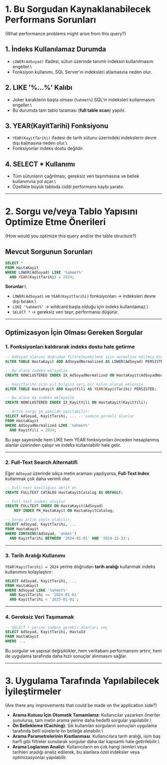 # 1. Bu Sorgudan Kaynaklanabilecek Performans Sorunları

(What performance problems might arise from this query?)

## 1. İndeks Kullanılamaz Durumda

-   `LOWER(AdSoyad)` ifadesi, sütun üzerinde tanımlı indeksin
    kullanılmasını engeller.\
-   Fonksiyon kullanımı, SQL Server'ın indeksleri atlamasına neden olur.

## 2. LIKE '%...%' Kalıbı

-   Joker karakterin başta olması (`%ahmet%`) SQL'in indeksleri
    kullanmasını engeller.\
-   Bu durumda tam tablo taraması (**full table scan**) yapılır.

## 3. YEAR(KayitTarihi) Fonksiyonu

-   `YEAR(KayitTarihi)` ifadesi de tarih sütunu üzerindeki indekslerin
    devre dışı kalmasına neden olur.\
-   Fonksiyonlar indeks dostu değildir.

## 4. SELECT \* Kullanımı

-   Tüm sütunların çağrılması, gereksiz veri taşınmasına ve bellek
    kullanımına yol açar.\
-   Özellikle büyük tabloda ciddi performans kaybı yaratır.

------------------------------------------------------------------------

# 2. Sorgu ve/veya Tablo Yapısını Optimize Etme Önerileri

(How would you optimize this query and/or the table structure?)

## Mevcut Sorgunun Sorunları

``` sql
SELECT * 
FROM HastaKayit 
WHERE LOWER(AdSoyad) LIKE '%ahmet%' 
  AND YEAR(KayitTarihi) = 2024;
```

**Sorunlar:**\
- `LOWER(AdSoyad)` ve `YEAR(KayitTarihi)` fonksiyonları → indeksleri
devre dışı bırakır.\
- `LIKE '%ahmet%'` → wildcard başta olduğu için indeks kullanılamaz.\
- `SELECT *` → gereksiz veri taşır, performansı düşürür.

------------------------------------------------------------------------

## Optimizasyon İçin Olması Gereken Sorgular

###  1. Fonksiyonları kaldırarak indeks dostu hale getirme

``` sql
-- AdSoyad alanını doğrudan filtreleyebilmek için normalize edilmiş bir kolon ekleyelim
ALTER TABLE HastaKayit ADD AdSoyadNormalized AS LOWER(AdSoyad) PERSISTED;

-- Bu alana indeks ekleyelim
CREATE NONCLUSTERED INDEX IX_AdSoyadNormalized ON HastaKayit(AdSoyadNormalized);

-- KayitTarihi için yıl bilgisi ayrı bir kolon olarak eklensin
ALTER TABLE HastaKayit ADD KayitYili AS YEAR(KayitTarihi) PERSISTED;

-- Bu alana da indeks ekleyelim
CREATE NONCLUSTERED INDEX IX_KayitYili ON HastaKayit(KayitYili);

-- Artık sorgu şu şekilde yazılabilir:
SELECT AdSoyad, KayitTarihi, ... -- sadece gerekli alanlar
FROM HastaKayit
WHERE AdSoyadNormalized LIKE '%ahmet%' 
  AND KayitYili = 2024;
```

Bu yapı sayesinde hem LIKE hem YEAR fonksiyonları önceden hesaplanmış
alanlar üzerinden çalışır ve indeks kullanılabilir hale gelir.

------------------------------------------------------------------------

###  2. Full-Text Search Alternatifi

Eğer `AdSoyad` üzerinde sıkça metin araması yapılıyorsa, **Full-Text
Index** kullanmak çok daha verimli olur.

``` sql
-- Full-text özelliğini aktif et
CREATE FULLTEXT CATALOG HastaKayitCatalog AS DEFAULT;

-- Full-text indeks oluştur
CREATE FULLTEXT INDEX ON HastaKayit(AdSoyad) 
    KEY INDEX PK_HastaKayit ON HastaKayitCatalog;

-- Sorgu artık şöyle olabilir:
SELECT AdSoyad, KayitTarihi, ...
FROM HastaKayit
WHERE CONTAINS(AdSoyad, 'ahmet') 
  AND KayitTarihi BETWEEN '2024-01-01' AND '2024-12-31';
```

------------------------------------------------------------------------

###  3. Tarih Aralığı Kullanımı

`YEAR(KayitTarihi) = 2024` yerine doğrudan **tarih aralığı** kullanmak
indeks kullanımını kolaylaştırır:

``` sql
SELECT AdSoyad, KayitTarihi, ...
FROM HastaKayit
WHERE AdSoyad LIKE '%ahmet%' 
  AND KayitTarihi >= '2024-01-01' 
  AND KayitTarihi < '2025-01-01';
```

------------------------------------------------------------------------

###  4. Gereksiz Veri Taşımamak

``` sql
-- SELECT * yerine sadece gerekli alanları seç
SELECT AdSoyad, KayitTarihi, HastaId
FROM HastaKayit
WHERE ...
```

Bu sorgular ve yapısal değişiklikler, hem veritabanı performansını
artırır, hem de uygulama tarafında daha hızlı sonuçlar alınmasını
sağlar.

------------------------------------------------------------------------

# 3. Uygulama Tarafında Yapılabilecek İyileştirmeler

(Are there any improvements that could be made on the application side?)

-   **Arama Kutusu İçin Otomatik Tamamlama**: Kullanıcılar yazarken
    öneriler sunulursa, tam metin arama yerine daha hedefli sorgular
    yapılabilir.\
-   **Ön Bellekleme (Caching)**: Sık kullanılan sorguların sonuçları
    uygulama tarafında belli sürelerle ön belleğe alınabilir.\
-   **Arama Parametrelerinin Kısıtlanması**: Kullanıcılara tarih
    aralığı, isim baş harfi gibi filtreler sunularak sorgular daha dar
    kapsamlı hale getirilebilir.\
-   **Arama Loglarının Analizi**: Kullanıcıların en çok hangi isimleri
    veya tarihleri aradığı analiz edilerek, bu alanlara özel indeksler
    veya optimizasyonlar yapılabilir.
